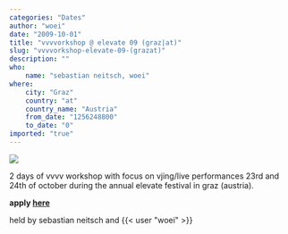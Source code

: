 ```yaml
---
categories: "Dates"
author: "woei"
date: "2009-10-01"
title: "vvvvorkshop @ elevate 09 (graz|at)"
slug: "vvvvorkshop-elevate-09-(grazat)"
description: ""
who: 
    name: "sebastian neitsch, woei"
where: 
    city: "Graz"
    country: "at"
    country_name: "Austria"
    from_date: "1256248800"
    to_date: "0"
imported: "true"
---
```



![](elevate2009_sujet.gif)

2 days of vvvv workshop with focus on vjing/live performances
23rd and 24th of october during the annual elevate festival in graz (austria).

**apply [here](http://2009.elevate.at/en/music-arts/lab/)**

held by sebastian neitsch and {{< user "woei" >}}